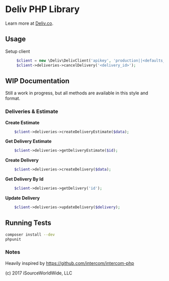 # Deliv PHP Library

Learn more at [Deliv.co](http://www.deliv.co/).

## Usage 

Setup client 

```php
     $client = new \Deliv\DelivClient('apikey', 'production||<defaults_to_staging>');
     $client->deliveries->cancelDelivery('<delivery_id>');
```

## WIP Documentation

Still a work in progress, but all methods are available in this style and format.

### Deliveries & Estimate

**Create Estimate**
```php 
    $client->deliveries->createDeliveryEstimate($data);
```

**Get Delivery Estimate**
```php
    $client->deliveries->getDeliveryEstimate($id);
```

**Create Delivery**
```php
    $client->deliveries->createDelivery($data);
```

**Get Delivery By Id**
```php 
    $client->deliveries->getDelivery('id');
```

**Update Delivery**
```php 
    $client->deliveries->updateDelivery($delivery);
```

### 




## Running Tests
```bash
composer install --dev
phpunit
```
### Notes
Heavily inspired by https://github.com/intercom/intercom-php

(c) 2017 iSourceWorldWide, LLC

